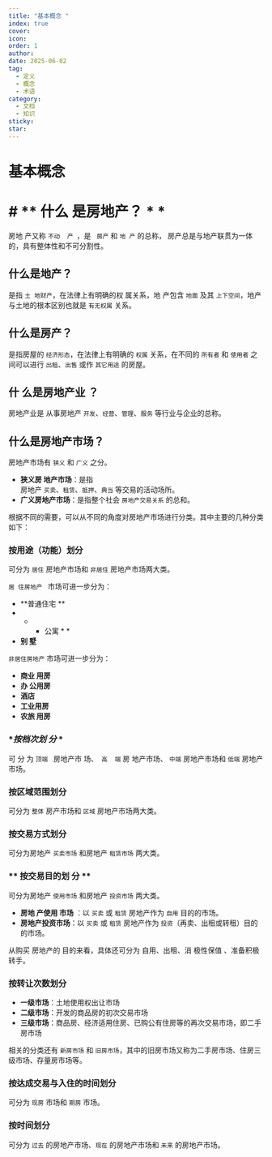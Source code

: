 ```yaml
---
title: "基本概念 "
index: true
cover: 
icon: 
order: 1
author: 
date: 2025-06-02
tag:
  - 定义
  - 概念
  - 术语
category:
  - 文档
  - 知识
sticky: 
star: 
---
```


# 基本概念

 

# # ** 什么 是房地产？ * *

房地 产又称 `不动  产 `，是 ` 房产` 和 `地 产` 的总称， 房产总是与地产联贯为一体的，具有整体性和不可分割性。

## **什么是地产？**

是指 `土 地财产`，在法律上有明确的权 属关系，地 产包含 `地面` 及其 `上下空间`，地产与土地的根本区别也就是 `有无权属` 关系。

## **什么是房产？**

是指房屋的 `经济形态`，在法律上有明确的 `权属` 关系，在不同的 `所有者` 和 `使用者` 之间可以进行 `出租`、`出售` 或作 `其它用途` 的房屋。

## **什 么是房地产业 ？**

 房地产业是 从事房地产 `开发`、`经营`、`管理`、`服务` 等行业与企业的总称。

## **什么是房地产市场？**

房地产市场有 `狭义` 和 `广义` 之分。

- **狭义房 地产市场**：是指  
房地产 `买卖`、`租赁`、`抵押`、`典当` 等交易的活动场所。
- **广义房地产市场**：是指整个社会 `房地产交易关系` 的总和。

根据不同的需要，可以从不同的角度对房地产市场进行分类。其中主要的几种分类如下：

### **按用途（功能）划分**

可分为 `居住` 房地产市场和 `非居住` 房地产市场两大类。

`居 住房地产 ` 市场可进一步分为：

- **普通住宅 **
- - * 公寓 * *
- **别 墅**

`非居住房地产` 市场可进一步分为：

- **商业 用房**
- **办 公用房**
 - **酒店**
- **工业用房**
- **农旅 用房**

### **按档次划 分* *

可 分 为 `顶端 ` 房地产市 场、` 高  端` 房 地产市场、 `中端` 房地产市场和 `低端` 房地产市场。

### **按区域范围划分**

可分为 `整体` 房产市场和 `区域` 房地产市场两大类。

### **按交易方式划分**

可分为房地产 `买卖市场` 和房地产 `租赁市场` 两大类。

### ** 按交易目的划 分 **

可分为房地产 `使用市场` 和房地产 `投资市场` 两大类。

- **房地 产使用 市场** ：以 `买卖` 或 `租赁` 房地产作为 `自用` 目的的市场。
- **房地产投资市场**：以 `买卖` 或 `租赁` 房地产作为 `投资`（再卖、出租或转租）目的的市场。

从购买 房地产的 目的来看，具体还可分为 自用、出租、消 极性保值 、准备积极转手。

### **按转让次数划分**

- **一级市场**：土地使用权出让市场
- **二级市场**：开发的商品房的初次交易市场
- **三级市场**：商品房、经济适用住房、已购公有住房等的再次交易市场，即二手房市场

相关的分类还有 `新房市场` 和 `旧房市场`，其中的旧房市场又称为二手房市场、住房三级市场、存量房市场等。

### **按达成交易与入住的时间划分**

可分为 `现房` 市场和 `期房` 市场。

### **按时间划分**

可分为 `过去` 的房地产市场、`现在` 的房地产市场和 `未来` 的房地产市场。
